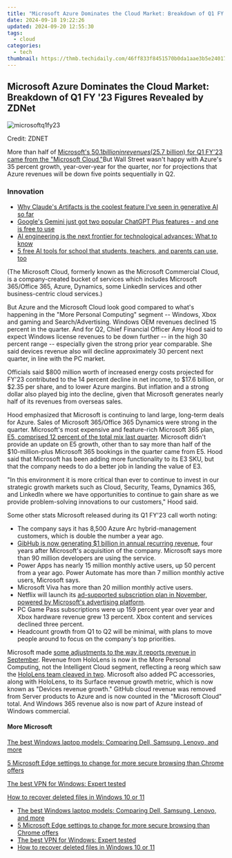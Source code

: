 ```yaml
---
title: "Microsoft Azure Dominates the Cloud Market: Breakdown of Q1 FY '23 Figures Revealed by ZDNet"
date: 2024-09-18 19:22:26
updated: 2024-09-20 12:55:30
tags:
  - cloud
categories:
  - tech
thumbnail: https://thmb.techidaily.com/46ff833f8451570b0da1aae3b5e240178f5309a157b985bbd215b7fa3c985379.jpg
---
```


## Microsoft Azure Dominates the Cloud Market: Breakdown of Q1 FY '23 Figures Revealed by ZDNet

![microsoftq1fy23](https://www.zdnet.com/a/img/resize/fce2b1462ba8c91c03b42009cd27ebdf015bde11/2022/10/26/ebcde145-7b54-412e-a6f3-20b9e44ffe1e/microsoftq1fy23.jpg?auto=webp&width=1280)

Credit: ZDNET

More than half of [Microsoft's $50.1 billion in revenues ($25.7 billion) for Q1 FY'23 came from the "Microsoft Cloud."](https://www.microsoft.com/en-us/investor/earnings/fy-2023-q1/press-release-webcast)But Wall Street wasn't happy with Azure's 35 percent growth, year-over-year for the quarter, nor for projections that Azure revenues will be down five points sequentially in Q2.

### Innovation

* [Why Claude's Artifacts is the coolest feature I've seen in generative AI so far](https://www.zdnet.com/article/why-claudes-artifacts-is-the-coolest-feature-ive-seen-in-generative-ai-so-far/)
* [Google's Gemini just got two popular ChatGPT Plus features - and one is free to use](https://www.zdnet.com/article/googles-gemini-just-got-two-popular-chatgpt-plus-features-and-one-is-free-to-use/)
* [AI engineering is the next frontier for technological advances: What to know](https://www.zdnet.com/article/ai-engineering-is-the-next-frontier-for-technological-advances-what-you-need-to-know/)
* [5 free AI tools for school that students, teachers, and parents can use, too](https://www.zdnet.com/article/5-free-ai-tools-for-school-that-students-teachers-and-parents-can-use-too/)

(The Microsoft Cloud, formerly known as the Microsoft Commercial Cloud, is a company-created bucket of services which includes Microsoft 365/Office 365, Azure, Dynamics, some LinkedIn services and other business-centric cloud services.)  
  
But Azure and the Microsoft Cloud look good compared to what's happening in the "More Personal Computing" segment -- Windows, Xbox and gaming and Search/Advertising. Windows OEM revenues declined 15 percent in the quarter. And for Q2, Chief Financial Officer Amy Hood said to expect Windows license revenues to be down further -- in the high 30 percent range -- especially given the strong prior year comparable. She said devices revenue also will decline approximately 30 percent next quarter, in line with the PC market.   
  
Officials said $800 million worth of increased energy costs projected for FY'23 contributed to the 14 percent decline in net income, to $17.6 billion, or $2.35 per share, and to lower Azure margins. But inflation and a strong dollar also played big into the decline, given that Microsoft generates nearly half of its revenues from overseas sales.   
  
Hood emphasized that Microsoft is continuing to land large, long-term deals for Azure. Sales of Microsoft 365/Office 365 Dynamics were strong in the quarter. Microsoft's most expensive and feature-rich Microsoft 365 plan, [E5, comprised 12 percent of the total mix last quarter](https://www.zdnet.com/article/microsoft-serves-up-lots-of-teams-numbers-to-demonstrate-growth-except-the-latest-number-of-users/). Microsoft didn't provide an update on E5 growth, other than to say more than half of the $10-million-plus Microsoft 365 bookings in the quarter came from E5\. Hood said that Microsoft has been adding more functionality to its E3 SKU, but that the company needs to do a better job in landing the value of E3\.   
  
"In this environment it is more critical than ever to continue to invest in our strategic growth markets such as Cloud, Security, Teams, Dynamics 365, and LinkedIn where we have opportunities to continue to gain share as we provide problem-solving innovations to our customers," Hood said.   
  
Some other stats Microsoft released during its Q1 FY'23 call worth noting:

* The company says it has 8,500 Azure Arc hybrid-management customers, which is double the number a year ago.
* [GibHub is now generating $1 billion in annual recurring revenue](https://www.thurrott.com/dev/275215/github-hits-1-billion-in-annual-recurring-revenue), four years after Microsoft's acquisition of the company. Microsoft says more than 90 million developers are using the service.
* Power Apps has nearly 15 million monthly active users, up 50 percent from a year ago. Power Automate has more than 7 million monthly active users, Microsoft says.
* Microsoft Viva has more than 20 million monthly active users.
* Netflix will launch its [ad-supported subscription plan in November, powered by Microsoft's advertising platform](https://www.zdnet.com/article/netflix-chooses-microsoft-as-an-ad-tech-partner-for-its-coming-ad-supported-subscription-service/).
* PC Game Pass subscriptions were up 159 percent year over year and Xbox hardware revenue grew 13 percent. Xbox content and services declined three percent.
* Headcount growth from Q1 to Q2 will be minimal, with plans to move people around to focus on the company's top priorities.

Microsoft made [some adjustments to the way it reports revenue in September](https://view.officeapps.live.com/op/view.aspx?src=https://c.s-microsoft.com/en-us/CMSFiles/FY23ExternalKPIs.pptx?version=10c8a281-5887-79ec-197b-65ea15358360). Revenue from HoloLens is now in the More Personal Computing, not the Intelligent Cloud segment, reflecting a reorg which saw the [HoloLens team cleaved in two](https://www.zdnet.com/article/hololens-chief-kipman-is-out-so-whats-next-for-microsofts-metaverse-strategy/). Microsoft also added PC accessories, along with HoloLens, to its Surface revenue growth metric, which is now known as "Devices revenue growth." GitHub cloud revenue was removed from Server products to Azure and is now counted in the "Microsoft Cloud" total. And Windows 365 revenue also is now part of Azure instead of Windows commercial.

#### More Microsoft

[The best Windows laptop models: Comparing Dell, Samsung, Lenovo, and more](https://www.zdnet.com/article/best-windows-laptop/ "The best Windows laptop models: Comparing Dell, Samsung, Lenovo, and more")

[5 Microsoft Edge settings to change for more secure browsing than Chrome offers](https://www.zdnet.com/article/5-microsoft-edge-settings-to-change-for-more-secure-browsing-than-chrome-offers/ "5 Microsoft Edge settings to change for more secure browsing than Chrome offers")

[The best VPN for Windows: Expert tested](https://www.zdnet.com/article/best-vpn-for-windows-pc/ "The best VPN for Windows: Expert tested")

[How to recover deleted files in Windows 10 or 11](https://www.zdnet.com/article/how-to-recover-deleted-files-in-windows-10-or-11/ "How to recover deleted files in Windows 10 or 11")

* [The best Windows laptop models: Comparing Dell, Samsung, Lenovo, and more](https://www.zdnet.com/article/best-windows-laptop/ "The best Windows laptop models: Comparing Dell, Samsung, Lenovo, and more")
* [5 Microsoft Edge settings to change for more secure browsing than Chrome offers](https://www.zdnet.com/article/5-microsoft-edge-settings-to-change-for-more-secure-browsing-than-chrome-offers/ "5 Microsoft Edge settings to change for more secure browsing than Chrome offers")
* [The best VPN for Windows: Expert tested](https://www.zdnet.com/article/best-vpn-for-windows-pc/ "The best VPN for Windows: Expert tested")
* [How to recover deleted files in Windows 10 or 11](https://www.zdnet.com/article/how-to-recover-deleted-files-in-windows-10-or-11/ "How to recover deleted files in Windows 10 or 11")

<ins class="adsbygoogle"
     style="display:block"
     data-ad-format="autorelaxed"
     data-ad-client="ca-pub-7571918770474297"
     data-ad-slot="1223367746"></ins>



<ins class="adsbygoogle"
     style="display:block"
     data-ad-client="ca-pub-7571918770474297"
     data-ad-slot="8358498916"
     data-ad-format="auto"
     data-full-width-responsive="true"></ins>
